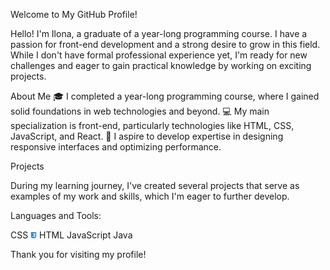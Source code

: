 Welcome to My GitHub Profile!

Hello! I'm Ilona, a graduate of a year-long programming course. 
I have a passion for front-end development and a strong desire to grow in this field.
While I don't have formal professional experience yet,
I'm ready for new challenges and eager to gain practical knowledge by working on exciting projects.

About Me
🎓 I completed a year-long programming course, where I gained solid foundations in web technologies and beyond.
💻 My main specialization is front-end, particularly technologies like HTML, CSS, JavaScript, and React.
🚀 I aspire to develop expertise in designing responsive interfaces and optimizing performance.

Projects

During my learning journey, I've created several projects that serve as examples of my work and skills, which I'm eager to further develop.

Languages and Tools:

CSS [<img src="https://raw.githubusercontent.com/devicons/devicon/master/icons/css3/css3-original.svg" alt="CSS Logo" width="10">](https://developer.mozilla.org/en-US/docs/Web/CSS)
HTML JavaScript Java 


Thank you for visiting my profile!








